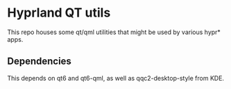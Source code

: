 # Hyprland QT utils

This repo houses some qt/qml utilities that might be used by various hypr* apps.

## Dependencies

This depends on qt6 and qt6-qml, as well as qqc2-desktop-style from KDE.
